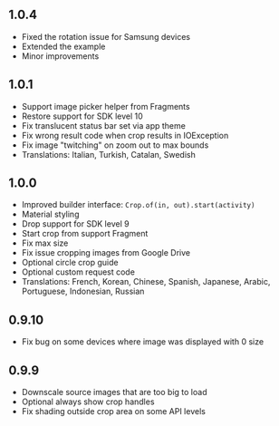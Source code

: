 ## 1.0.4

* Fixed the rotation issue for Samsung devices
* Extended the example
* Minor improvements

## 1.0.1

* Support image picker helper from Fragments
* Restore support for SDK level 10
* Fix translucent status bar set via app theme
* Fix wrong result code when crop results in IOException
* Fix image "twitching" on zoom out to max bounds
* Translations: Italian, Turkish, Catalan, Swedish

## 1.0.0

* Improved builder interface: `Crop.of(in, out).start(activity)`
* Material styling
* Drop support for SDK level 9
* Start crop from support Fragment
* Fix max size
* Fix issue cropping images from Google Drive
* Optional circle crop guide
* Optional custom request code
* Translations: French, Korean, Chinese, Spanish, Japanese, Arabic, Portuguese, Indonesian, Russian

## 0.9.10

* Fix bug on some devices where image was displayed with 0 size

## 0.9.9

* Downscale source images that are too big to load
* Optional always show crop handles
* Fix shading outside crop area on some API levels
